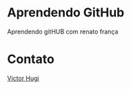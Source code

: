 Aprendendo GitHub
=================

Aprendendo gitHUB com renato frança

Contato
=======

[Victor Hugi](facebook.com/victor.rhcp.33)